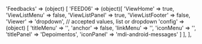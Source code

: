 <!-- IDEAL CONFIGURATION FOR THE MODEL -->

'Feedbacks' => (object) [
'FEED06' => (object)[
'ViewHome' => true,
'ViewListMenu' => false,
'ViewListPanel' => true,
'ViewListFooter' => false,
'Viewer' => 'dropdown', // accepted values, list or dropdown
'config' => (object) [
'titleMenu' => '',
'anchor' => false,
'linkMenu' => '',
'iconMenu' => '',
'titlePanel' => 'Depoimentos',
'iconPanel' => 'mdi-android-messages'
]
],
],
